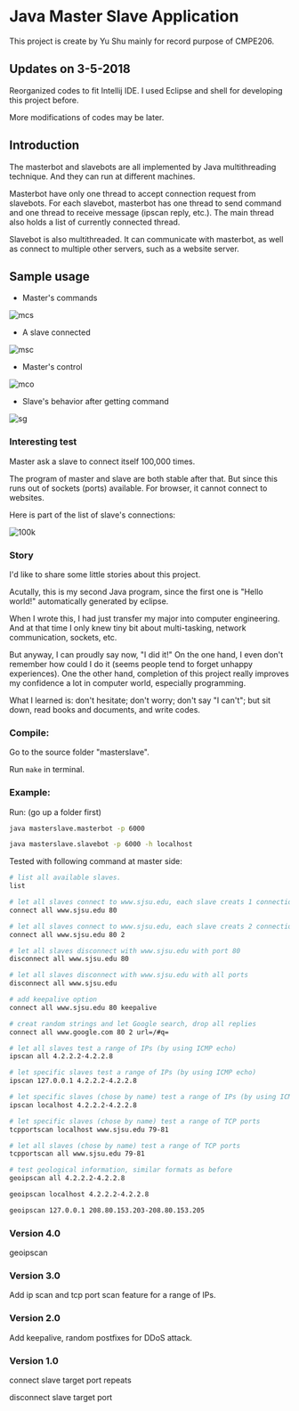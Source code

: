 # Java Master Slave Application

This project is create by Yu Shu mainly for record purpose of CMPE206.

## Updates on 3-5-2018

Reorganized codes to fit Intellij IDE. 
I used Eclipse and shell for developing this project before.

More modifications of codes may be later.

## Introduction

The masterbot and slavebots are all implemented by Java multithreading technique. And they can run at different machines.

Masterbot have only one thread to accept connection request from slavebots. For each slavebot, masterbot has one thread to send 
command and one thread to receive message (ipscan reply, etc.). The main thread also holds a list of currently connected thread.

Slavebot is also multithreaded. It can communicate with masterbot, as well as connect to multiple other servers, such as a website server.

## Sample usage

- Master's commands

![mcs](img/m_commands.png)

- A slave connected

![msc](img/m_s_connected.png)

- Master's control

![mco](img/m_control.png)

- Slave's behavior after getting command

![sg](img/s_get.png)

### Interesting test

Master ask a slave to connect itself 100,000 times.

The program of master and slave are both stable after that.
But since this runs out of sockets (ports) available. 
For browser, it cannot connect to websites.

Here is part of the list of slave's connections:

![100k](img/100000.png)

### Story
I'd like to share some little stories about this project.

Acutally, this is my second Java program, since the first one is "Hello world!" automatically generated by eclipse.

When I wrote this, I had just transfer my major into computer engineering. 
And at that time I only knew tiny bit about multi-tasking, network communication, sockets, etc.

But anyway, I can proudly say now, "I did it!" On the one hand, I even don't remember how could I do it (seems people tend to forget unhappy experiences). One the other hand, completion of this project really improves my confidence a lot in computer world, especially programming.

What I learned is: don't hesitate; don't worry; don't say "I can't"; but sit down, read books and documents, and write codes.

### Compile:
Go to the source folder "masterslave".

Run ```make``` in terminal.

### Example:

Run: (go up a folder first)

```bash
java masterslave.masterbot -p 6000

java masterslave.slavebot -p 6000 -h localhost
```

Tested with following command at master side:

```bash
# list all available slaves.
list

# let all slaves connect to www.sjsu.edu, each slave creats 1 connection.
connect all www.sjsu.edu 80 

# let all slaves connect to www.sjsu.edu, each slave creats 2 connection.
connect all www.sjsu.edu 80 2 

# let all slaves disconnect with www.sjsu.edu with port 80
disconnect all www.sjsu.edu 80 

# let all slaves disconnect with www.sjsu.edu with all ports
disconnect all www.sjsu.edu 

# add keepalive option
connect all www.sjsu.edu 80 keepalive 

# creat random strings and let Google search, drop all replies
connect all www.google.com 80 2 url=/#q= 

# let all slaves test a range of IPs (by using ICMP echo)
ipscan all 4.2.2.2-4.2.2.8 

# let specific slaves test a range of IPs (by using ICMP echo)
ipscan 127.0.0.1 4.2.2.2-4.2.2.8 

# let specific slaves (chose by name) test a range of IPs (by using ICMP echo)
ipscan localhost 4.2.2.2-4.2.2.8 

# let specific slaves (chose by name) test a range of TCP ports
tcpportscan localhost www.sjsu.edu 79-81 

# let all slaves (chose by name) test a range of TCP ports
tcpportscan all www.sjsu.edu 79-81 

# test geological information, similar formats as before
geoipscan all 4.2.2.2-4.2.2.8 

geoipscan localhost 4.2.2.2-4.2.2.8

geoipscan 127.0.0.1 208.80.153.203-208.80.153.205 
```

### Version 4.0

geoipscan 

### Version 3.0

Add ip scan and tcp port scan feature for a range of IPs.

### Version 2.0

Add keepalive, random postfixes for DDoS attack.

### Version 1.0

connect slave target port repeats

disconnect slave target port
